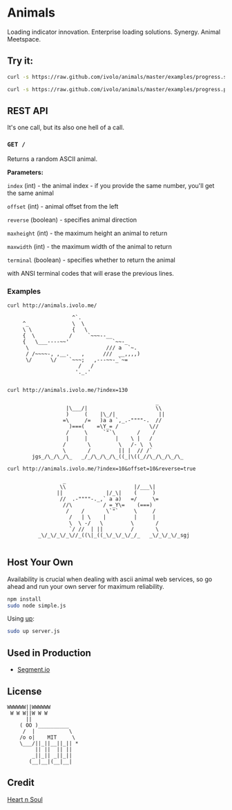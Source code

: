 

# Animals

Loading indicator innovation. Enterprise loading solutions. Synergy.
Animal Meetspace.

## Try it:

```bash
curl -s https://raw.github.com/ivolo/animals/master/examples/progress.sh | sh
```

```bash
curl -s https://raw.github.com/ivolo/animals/master/examples/progress.py | python
```

## REST API

It's one call, but its also one hell of a call.

### `GET /`
Returns a random ASCII animal.

**Parameters:**

`index` (int) - the animal index - if you provide the same number, you'll get the same animal

`offset` (int) -  animal offset from the left

`reverse` (boolean) - specifies animal direction

`maxheight` (int) - the maximum height an animal to return

`maxwidth` (int) - the maximum width of the animal to return

`terminal` (boolean) - specifies whether to return the animal

with ANSI terminal codes that will erase the previous lines.


### Examples

`curl http://animals.ivolo.me/`
```
                     ^`.                        
     ^_              \  \                       
     \ \             {   \                      
     {  \           /     `~~~--__              
     {   \___----~~'              `~~-_         
      \                         /// a  `~.      
      / /~~~~-, ,__.    ,      ///  __,,,,)     
      \/      \/    `~~~;   ,---~~-_`~=         
                       /   /                    
                      '._.'                     
                                                
```
`curl http://animals.ivolo.me/?index=130`
```
                                                _        
                   |\___/|                      \\       
                   )     (    |\_/|              ||      
                  =\     /=   )a a `,_.-""""-.  //       
                    )===(    =\Y_= /          \//        
                   /     \     `"`\       /    /         
                   |     |         |    \ |   /          
                  /       \         \   /- \  \          
                  \       /         || |  // /`          
        jgs_/\_/\_/\_   _/_/\_/\_/\_((_|\((_//\_/\_/\_/\_

```

`curl http://animals.ivolo.me/?index=10&offset=10&reverse=true`
```
                  _                                                
                 \\                      |/___\|                   
                ||              |/_\|    (     )                   
                 //  .-""""-._,` a a)   =/     \=                  
                  //\          / =_Y\=    (===)                    
                   /    /       \`"`     \     /                   
                    /   | \    |         |     |                   
                    \  \ -/   \         \       /                  
                    `/ //  | ||         /       \                  
          _\/_\/_\/_\//_((\|_((_\/_\/_\/_/_   _\/_\/_\/_sgj        
                                                                   
```

## Host Your Own
Availability is crucial when dealing with ascii animal web services,
so go ahead and run your own server for maximum reliability.

```bash
npm install
sudo node simple.js
```

Using [up](https://github.com/learnboost/up):
```bash
sudo up server.js
```

## Used in Production
* [Segment.io](https://segment.io)

## License

```
WWWWWW||WWWWWW
 W W W||W W W
      ||
    ( OO )__________
     /  |           \
    /o o|    MIT     \
    \___/||_||__||_|| *
         || ||  || ||
        _||_|| _||_||
       (__|__|(__|__|
```

## Credit

[Heart n Soul](http://www.heartnsoul.com/ascii_art/ascii_animals_indx.htm)